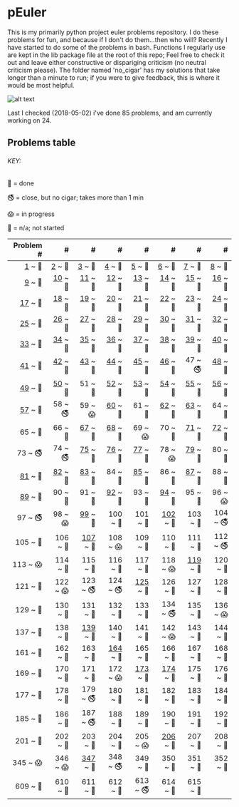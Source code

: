 # pEuler

This is my primarily python project euler problems repository.
I do these problems for fun, and because if I don't do them...then who will?
Recently I have started to do some of the problems in bash. 
Functions I regularly use are kept in the lib package file at the root of this repo;
Feel free to check it out and leave either constructive or dispariging criticism (no neutral criticism please). 
The folder named 'no_cigar' has my solutions that take longer than a minute to run; 
if you were to give feedback, this is where it would be most helpful.


![alt text](https://projecteuler.net/profile/rubinj.png)

Last I checked (2018-05-02) i've done 85 problems, and am currently working on 24.

## Problems table

###### KEY:
 
:snake: = done

:no_smoking: = close, but no cigar; takes more than 1 min

:scream: = in progress

:see_no_evil: = n/a; not started

| Problem # | # | # | # | # | # | # | # |
| ---: | ---: | ---: | ---: | ---: | ---: | ---: | ---: |
|[1](done/euler_001.py) ~ :snake:|[2](done/euler_002.py) ~ :snake:|[3](done/euler_003.py) ~ :snake:|[4](done/euler_004.py) ~ :snake:|[5](done/euler_005.py) ~ :snake:|[6](done/euler_006.py) ~ :snake:|[7](done/euler_007.py) ~ :snake:|[8](done/euler_008.py) ~ :snake:|
|[9](done/euler_009.py) ~ :snake:|[10](done/euler_010.py) ~ :snake:|[11](done/euler_011.py) ~ :snake:|[12](done/euler_012.py) ~ :snake:|[13](done/euler_013.py) ~ :snake:|[14](done/euler_014.py) ~ :snake:|[15](done/euler_015.py) ~ :snake:|[16](done/euler_016.py) ~ :snake:|
|[17](done/euler_017.py) ~ :snake:|[18](done/euler_018.py) ~ :snake:|[19](done/euler_019.py) ~ :snake:|[20](done/euler_020.py) ~ :snake:|[21](done/euler_021.py) ~ :snake:|[22](done/euler_022.py) ~ :snake:|[23](done/euler_023.py) ~ :snake:|[24](done/euler_024.py) ~ :snake:|
|[25](done/euler_025.py) ~ :snake:|[26](done/euler_026.py) ~ :snake:|[27](done/euler_027.py) ~ :snake:|[28](done/euler_028.py) ~ :snake:|[29](done/euler_029.py) ~ :snake:|[30](done/euler_030.py) ~ :snake:|[31](done/euler_031.py) ~ :snake:|[32](done/euler_032.py) ~ :snake:|
|[33](done/euler_033.py) ~ :snake:|[34](done/euler_034.py) ~ :snake:|[35](done/euler_035.py) ~ :snake:|[36](done/euler_036.py) ~ :snake:|[37](done/euler_037.py) ~ :snake:|[38](done/euler_038.py) ~ :snake:|[39](done/euler_039.py) ~ :snake:|[40](done/euler_040.py) ~ :snake:|
|[41](done/euler_041.py) ~ :snake:|[42](done/euler_042.py) ~ :snake:|[43](done/euler_043.py) ~ :snake:|[44](done/euler_044.py) ~ :snake:|[45](done/euler_045.py) ~ :snake:|[46](done/euler_046.py) ~ :snake:|47 ~ :no_smoking:|[48](done/euler_048.py) ~ :snake:|
|[49](done/euler_049.py) ~ :snake:|[50](done/euler_050.py) ~ :snake:|51 ~ :see_no_evil:|[52](done/euler_052.py) ~ :snake:|[53](done/euler_053.py) ~ :snake:|[54](done/euler_054.py) ~ :snake:|[55](done/euler_055.py) ~ :snake:|[56](done/euler_056.py) ~ :snake:|
|[57](done/euler_057.py) ~ :snake:|58 ~ :no_smoking:|59 ~ :scream:|[60](done/euler_060.py) ~ :snake:|61 ~ :see_no_evil:|[62](done/euler_062.py) ~ :snake:|[63](done/euler_063.py) ~ :snake:|64 ~ :see_no_evil:|
|65 ~ :see_no_evil:|66 ~ :see_no_evil:|[67](done/euler_067.py) ~ :snake:|[68](done/euler_068.py) ~ :snake:|69 ~ :scream:|70 ~ :see_no_evil:|[71](done/euler_071.py) ~ :snake:|[72](done/euler_072.py) ~ :snake:|
|73 ~ :no_smoking:|74 ~ :no_smoking:|[75](done/euler_075.py) ~ :snake:|[76](done/euler_076.py) ~ :snake:|[77](done/euler_077.py) ~ :snake:|78 ~ :scream:|[79](done/euler_079.py) ~ :snake:|80 ~ :see_no_evil:|
|[81](done/euler_081.py) ~ :snake:|[82](done/euler_082.py) ~ :snake:|[83](done/euler_083.py) ~ :snake:|84 ~ :see_no_evil:|[85](done/euler_085.py) ~ :snake:|86 ~ :see_no_evil:|[87](done/euler_087.py) ~ :snake:|88 ~ :see_no_evil:|
|[89](done/euler_089.py) ~ :snake:|90 ~ :see_no_evil:|91 ~ :see_no_evil:|[92](done/euler_092.py) ~ :snake:|93 ~ :see_no_evil:|[94](done/euler_094.py) ~ :snake:|95 ~ :see_no_evil:|96 ~ :scream:|
|97 ~ :no_smoking:|98 ~ :scream:|[99](done/euler_099.py) ~ :snake:|100 ~ :see_no_evil:|101 ~ :see_no_evil:|[102](done/euler_102.py) ~ :snake:|103 ~ :see_no_evil:|104 ~ :no_smoking:|
|105 ~ :see_no_evil:|106 ~ :see_no_evil:|[107](done/euler_107.py) ~ :snake:|108 ~ :scream:|109 ~ :see_no_evil:|110 ~ :see_no_evil:|111 ~ :see_no_evil:|112 ~ :no_smoking:|
|113 ~ :scream:|114 ~ :see_no_evil:|115 ~ :see_no_evil:|116 ~ :see_no_evil:|117 ~ :see_no_evil:|118 ~ :scream:|[119](done/euler_119.py) ~ :snake:|120 ~ :see_no_evil:|
|121 ~ :see_no_evil:|122 ~ :scream:|123 ~ :no_smoking:|124 ~ :no_smoking:|[125](done/euler_125.py) ~ :snake:|126 ~ :see_no_evil:|127 ~ :see_no_evil:|128 ~ :see_no_evil:|
|129 ~ :see_no_evil:|130 ~ :see_no_evil:|131 ~ :see_no_evil:|132 ~ :see_no_evil:|133 ~ :see_no_evil:|134 ~ :no_smoking:|135 ~ :see_no_evil:|136 ~ :scream:|
|137 ~ :see_no_evil:|138 ~ :see_no_evil:|[139](done/euler_139.py) ~ :snake:|140 ~ :see_no_evil:|141 ~ :see_no_evil:|142 ~ :scream:|143 ~ :see_no_evil:|144 ~ :see_no_evil:|
|161 ~ :see_no_evil:|162 ~ :see_no_evil:|163 ~ :see_no_evil:|[164](done/euler_164.py) ~ :snake:|165 ~ :see_no_evil:|166 ~ :see_no_evil:|167 ~ :see_no_evil:|168 ~ :see_no_evil:|
|169 ~ :see_no_evil:|170 ~ :see_no_evil:|171 ~ :see_no_evil:|172 ~ :scream:|[173](done/euler_173.py) ~ :snake:|[174](done/euler_174.py) ~ :snake:|175 ~ :see_no_evil:|176 ~ :see_no_evil:|
|177 ~ :see_no_evil:|178 ~ :see_no_evil:|179 ~ :no_smoking:|180 ~ :see_no_evil:|181 ~ :see_no_evil:|182 ~ :see_no_evil:|183 ~ :see_no_evil:|184 ~ :see_no_evil:|
|185 ~ :see_no_evil:|186 ~ :see_no_evil:|187 ~ :no_smoking:|188 ~ :see_no_evil:|189 ~ :see_no_evil:|190 ~ :see_no_evil:|191 ~ :see_no_evil:|192 ~ :see_no_evil:|
|201 ~ :see_no_evil:|202 ~ :see_no_evil:|203 ~ :see_no_evil:|204 ~ :see_no_evil:|205 ~ :scream:|[206](done/euler_206.py) ~ :snake:|207 ~ :see_no_evil:|208 ~ :see_no_evil:|
|345 ~ :scream:|346 ~ :scream:|[347](done/euler_347.py) ~ :snake:|348 ~ :no_smoking:|349 ~ :see_no_evil:|350 ~ :see_no_evil:|351 ~ :see_no_evil:|352 ~ :see_no_evil:|
|609 ~ :see_no_evil:|610 ~ :see_no_evil:|611 ~ :see_no_evil:|612 ~ :see_no_evil:|613 ~ :no_smoking:|614 ~ :see_no_evil:|615 ~ :see_no_evil:|
